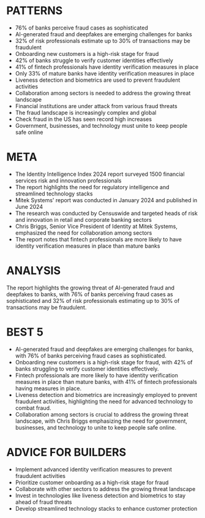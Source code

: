# PATTERNS
* 76% of banks perceive fraud cases as sophisticated
* AI-generated fraud and deepfakes are emerging challenges for banks
* 32% of risk professionals estimate up to 30% of transactions may be fraudulent
* Onboarding new customers is a high-risk stage for fraud
* 42% of banks struggle to verify customer identities effectively
* 41% of fintech professionals have identity verification measures in place
* Only 33% of mature banks have identity verification measures in place
* Liveness detection and biometrics are used to prevent fraudulent activities
* Collaboration among sectors is needed to address the growing threat landscape
* Financial institutions are under attack from various fraud threats
* The fraud landscape is increasingly complex and global
* Check fraud in the US has seen record high increases
* Government, businesses, and technology must unite to keep people safe online

# META
* The Identity Intelligence Index 2024 report surveyed 1500 financial services risk and innovation professionals
* The report highlights the need for regulatory intelligence and streamlined technology stacks
* Mitek Systems' report was conducted in January 2024 and published in June 2024
* The research was conducted by Censuswide and targeted heads of risk and innovation in retail and corporate banking sectors
* Chris Briggs, Senior Vice President of Identity at Mitek Systems, emphasized the need for collaboration among sectors
* The report notes that fintech professionals are more likely to have identity verification measures in place than mature banks

# ANALYSIS
The report highlights the growing threat of AI-generated fraud and deepfakes to banks, with 76% of banks perceiving fraud cases as sophisticated and 32% of risk professionals estimating up to 30% of transactions may be fraudulent.

# BEST 5
* AI-generated fraud and deepfakes are emerging challenges for banks, with 76% of banks perceiving fraud cases as sophisticated.
* Onboarding new customers is a high-risk stage for fraud, with 42% of banks struggling to verify customer identities effectively.
* Fintech professionals are more likely to have identity verification measures in place than mature banks, with 41% of fintech professionals having measures in place.
* Liveness detection and biometrics are increasingly employed to prevent fraudulent activities, highlighting the need for advanced technology to combat fraud.
* Collaboration among sectors is crucial to address the growing threat landscape, with Chris Briggs emphasizing the need for government, businesses, and technology to unite to keep people safe online.

# ADVICE FOR BUILDERS
* Implement advanced identity verification measures to prevent fraudulent activities
* Prioritize customer onboarding as a high-risk stage for fraud
* Collaborate with other sectors to address the growing threat landscape
* Invest in technologies like liveness detection and biometrics to stay ahead of fraud threats
* Develop streamlined technology stacks to enhance customer protection
